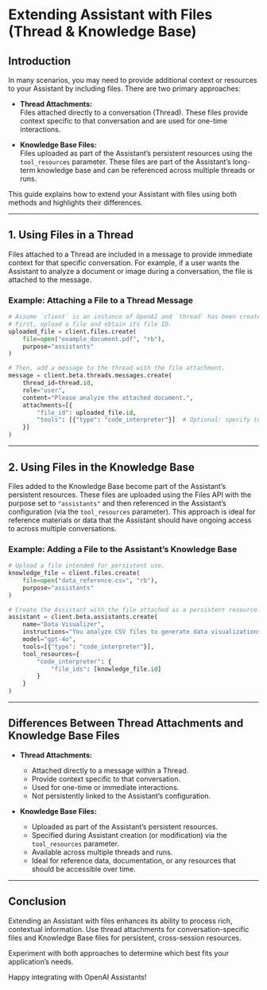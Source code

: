 # Extending Assistant with Files (Thread & Knowledge Base)

## Introduction

In many scenarios, you may need to provide additional context or resources to your Assistant by including files. There are two primary approaches:

- **Thread Attachments:**  
  Files attached directly to a conversation (Thread). These files provide context specific to that conversation and are used for one-time interactions.

- **Knowledge Base Files:**  
  Files uploaded as part of the Assistant’s persistent resources using the `tool_resources` parameter. These files are part of the Assistant’s long-term knowledge base and can be referenced across multiple threads or runs.

This guide explains how to extend your Assistant with files using both methods and highlights their differences.

---

## 1. Using Files in a Thread

Files attached to a Thread are included in a message to provide immediate context for that specific conversation. For example, if a user wants the Assistant to analyze a document or image during a conversation, the file is attached to the message.

### Example: Attaching a File to a Thread Message

```python
# Assume `client` is an instance of OpenAI and `thread` has been created.
# First, upload a file and obtain its file ID.
uploaded_file = client.files.create(
    file=open("example_document.pdf", "rb"),
    purpose="assistants"
)

# Then, add a message to the thread with the file attachment.
message = client.beta.threads.messages.create(
    thread_id=thread.id,
    role="user",
    content="Please analyze the attached document.",
    attachments=[{
        "file_id": uploaded_file.id,
        "tools": [{"type": "code_interpreter"}]  # Optional: specify tools if needed.
    }]
)
```

---

## 2. Using Files in the Knowledge Base

Files added to the Knowledge Base become part of the Assistant’s persistent resources. These files are uploaded using the Files API with the purpose set to `"assistants"` and then referenced in the Assistant’s configuration (via the `tool_resources` parameter). This approach is ideal for reference materials or data that the Assistant should have ongoing access to across multiple conversations.

### Example: Adding a File to the Assistant’s Knowledge Base

```python
# Upload a file intended for persistent use.
knowledge_file = client.files.create(
    file=open("data_reference.csv", "rb"),
    purpose="assistants"
)

# Create the Assistant with the file attached as a persistent resource.
assistant = client.beta.assistants.create(
    name="Data Visualizer",
    instructions="You analyze CSV files to generate data visualizations.",
    model="gpt-4o",
    tools=[{"type": "code_interpreter"}],
    tool_resources={
        "code_interpreter": {
            "file_ids": [knowledge_file.id]
        }
    }
)
```

---

## Differences Between Thread Attachments and Knowledge Base Files

- **Thread Attachments:**
  - Attached directly to a message within a Thread.
  - Provide context specific to that conversation.
  - Used for one-time or immediate interactions.
  - Not persistently linked to the Assistant’s configuration.

- **Knowledge Base Files:**
  - Uploaded as part of the Assistant’s persistent resources.
  - Specified during Assistant creation (or modification) via the `tool_resources` parameter.
  - Available across multiple threads and runs.
  - Ideal for reference data, documentation, or any resources that should be accessible over time.

---

## Conclusion

Extending an Assistant with files enhances its ability to process rich, contextual information. Use thread attachments for conversation-specific files and Knowledge Base files for persistent, cross-session resources.

Experiment with both approaches to determine which best fits your application’s needs.

Happy integrating with OpenAI Assistants!